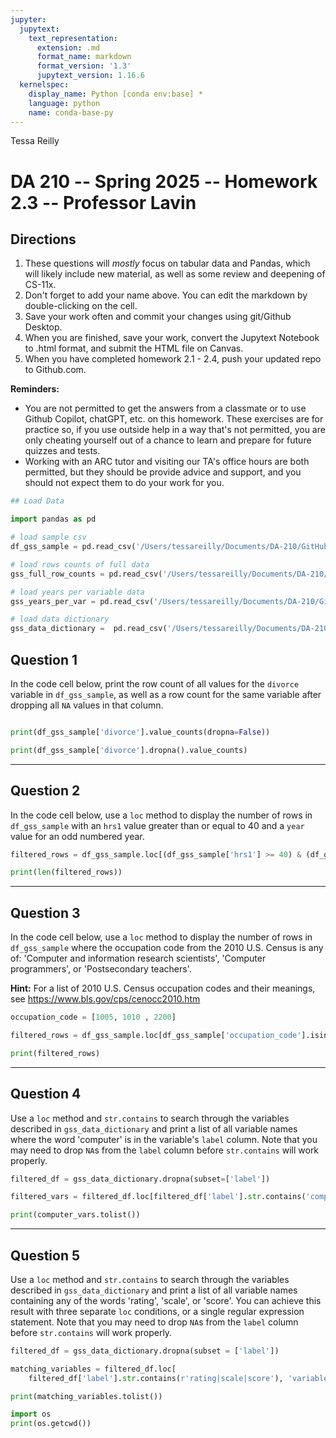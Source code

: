 ```yaml
---
jupyter:
  jupytext:
    text_representation:
      extension: .md
      format_name: markdown
      format_version: '1.3'
      jupytext_version: 1.16.6
  kernelspec:
    display_name: Python [conda env:base] *
    language: python
    name: conda-base-py
---
```


Tessa Reilly

# DA 210 -- Spring 2025 -- Homework 2.3 -- Professor Lavin

## Directions 

1. These questions will _mostly_ focus on tabular data and Pandas, which will likely include new material, as well as some review and deepening of CS-11x.
2. Don't forget to add your name above. You can edit the markdown by double-clicking on the cell. 
3. Save your work often and commit your changes using git/Github Desktop.
4. When you are finished, save your work, convert the Jupytext Notebook to .html format, and submit the HTML file on Canvas.
5. When you have completed homework 2.1 - 2.4, push your updated repo to Github.com.

__Reminders:__ 

- You are not permitted to get the answers from a classmate or to use Github Copilot, chatGPT, etc. on this homework. These exercises are for practice so, if you use outside help in a way that's not permitted, you are only cheating yourself out of a chance to learn and prepare for future quizzes and tests. 
- Working with an ARC tutor and visiting our TA's office hours are both permitted, but they should be provide advice and support, and you should not expect them to do your work for you. 

```python
## Load Data

import pandas as pd 

# load sample csv
df_gss_sample = pd.read_csv('/Users/tessareilly/Documents/DA-210/GitHub/da-210-spring-2025-h-2.2/gss/data/gss_sample.csv', index_col=0, low_memory=False, encoding='utf8') 

# load rows counts of full data
gss_full_row_counts = pd.read_csv('/Users/tessareilly/Documents/DA-210/GitHub/da-210-spring-2025-h-2.2/gss/data/gss_full_row_counts.csv', index_col=0, low_memory=False, encoding='utf8')

# load years per variable data
gss_years_per_var = pd.read_csv('/Users/tessareilly/Documents/DA-210/GitHub/da-210-spring-2025-h-2.2/gss/meta/gss_data_years_per_var.csv', index_col=0, low_memory=False, encoding='utf8')

# load data dictionary
gss_data_dictionary =  pd.read_csv('/Users/tessareilly/Documents/DA-210/GitHub/da-210-spring-2025-h-2.2/gss/meta/gss_data_dictionary.csv', index_col=0, low_memory=False, encoding='latin1')

```

## Question 1
In the code cell below, print the row count of all values for the `divorce` variable in `df_gss_sample`, as well as a row count for the same variable after dropping all `NA` values in that column. 

```python

print(df_gss_sample['divorce'].value_counts(dropna=False))

print(df_gss_sample['divorce'].dropna().value_counts)
```

---

## Question 2

In the code cell below, use a `loc` method to display the number of rows in `df_gss_sample` with an `hrs1` value greater than or equal to 40 and a `year` value for an odd numbered year. 

```python
filtered_rows = df_gss_sample.loc[(df_gss_sample['hrs1'] >= 40) & (df_gss_sample['year'] % 2 != 0)]

print(len(filtered_rows))
```

---

## Question 3

In the code cell below, use a `loc` method to display the number of rows in `df_gss_sample` where the occupation code from the 2010 U.S. Census is any of: 'Computer and information research scientists', 'Computer programmers', or 'Postsecondary teachers'. 

__Hint:__ For a list of 2010 U.S. Census occupation codes and their meanings, see https://www.bls.gov/cps/cenocc2010.htm


```python
occupation_code = [1005, 1010 , 2200]

filtered_rows = df_gss_sample.loc[df_gss_sample['occupation_code'].isin(occupation_codes)]

print(filtered_rows)
```

---

## Question 4 

Use a `loc` method and `str.contains` to search through the variables described in `gss_data_dictionary` and print a list of all variable names where the word 'computer' is in the variable's `label` column. Note that you may need to drop `NA`s from the `label` column before `str.contains` will work properly.

```python
filtered_df = gss_data_dictionary.dropna(subset=['label'])

filtered_vars = filtered_df.loc[filtered_df['label'].str.contains('computer', 'variable')]

print(computer_vars.tolist())
```

---

## Question 5

Use a `loc` method and `str.contains` to search through the variables described in `gss_data_dictionary` and print a list of all variable names containing any of the words 'rating', 'scale', or 'score'. You can achieve this result with three separate `loc` conditions, or a single regular expression statement. Note that you may need to drop `NA`s from the `label` column before `str.contains` will work properly.


```python
filtered_df = gss_data_dictionary.dropna(subset = ['label'])

matching_variables = filtered_df.loc[
    filtered_df['label'].str.contains(r'rating|scale|score'), 'variable'] 

print(matching_variables.tolist())
```

```python
import os
print(os.getcwd())
```

```python

```

